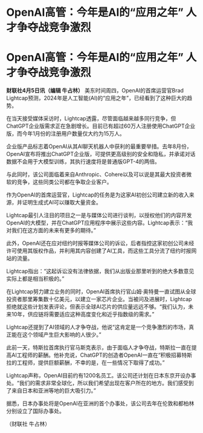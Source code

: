 # OpenAI高管：今年是AI的“应用之年” 人才争夺战竞争激烈

# OpenAI高管：今年是AI的“应用之年” 人才争夺战竞争激烈

**财联社4月5日讯（编辑 牛占林）** 美东时间周四，OpenAI的首席运营官Brad
Lightcap预测，2024年是人工智能(AI)的“应用之年”，已经看到了这种巨大的趋势。

在当天接受媒体采访时，Lightcap透露，尽管面临越来越多同行竞争，但ChatGPT企业版需求正在急剧增长。目前已有超过60万人注册使用ChatGPT企业版，而今年1月份的注册用户数量仅大约为15万人。

企业版产品标志着OpenAI从其AI聊天机器人中获利的最重要举措。去年8月份，OpenAI宣布将推出ChatGPT企业版，可提供更高级别的安全和隐私，并承诺对话数据不会用于大模型训练，其执行速度将是普通版GPT-4的两倍。

与此同时，该公司面临着来自Anthropic、Cohere以及可以说是其最大投资者微软的竞争，这些同类公司都在争取企业客户。

作为OpenAI的首席运营官，Lightcap的任务是为这家AI初创公司建立新的收入来源，并证明生成式AI可以赚取大量资金。

Lightcap最引人注目的项目之一是与媒体公司进行谈判，以授权他们的内容开发OpenAI的大模型，并在ChatGPT应用程序中展示这些内容。Lightcap表示：“我对我们在这方面的未来有更多的期待。”

此外，OpenAI还在应对纽约时报等媒体公司的诉讼，后者指控这家初创公司未经许可使用其版权作品，并利用其内容创建了AI工具，而这些工具分流了纽约时报网站的流量。

Lightcap指出：“这起诉讼没有法律依据，我们从出版业那里听到的绝大多数意见实际上都是相当积极的。”

在Lightcap努力建立业务的同时，OpenAI首席执行官山姆·奥特曼一直试图从全球投资者那里筹集数十亿美元，以建立一家芯片企业。当被问及进展时，Lightcap拒绝就这些计划发表评论，但表示全球AI芯片的供应量远远不够。“我们认为，未来10年，供应链将需要适应这种高度变化和近乎指数级的需求。”

Lightcap还提到了AI领域的人才争夺战，他说“这肯定是一个竞争激烈的市场，真正能在这个领域产生巨大影响的人很少。”

此前一天，特斯拉首席执行官马斯克表示，由于面临人才争夺战，特斯拉一直在提高AI工程师的薪酬。他补充说，ChatGPT的创造者OpenAI一直在“积极招募特斯拉的工程师，提供巨额薪酬，不幸的是，在一些情况下取得了成功。”

Lightcap声称，OpenAI目前约有1200名员工。该公司还计划在日本东京开设办事处。“我们的需求非常全球化，所以我们希望出现在客户所在的地方。我们感受到了来自日本和亚洲等地的巨大吸引力。”

据悉，日本办事处将是OpenAI在亚洲的首个办事处，该公司去年在伦敦和都柏林分别设立了国际办事处。

（财联社 牛占林）

